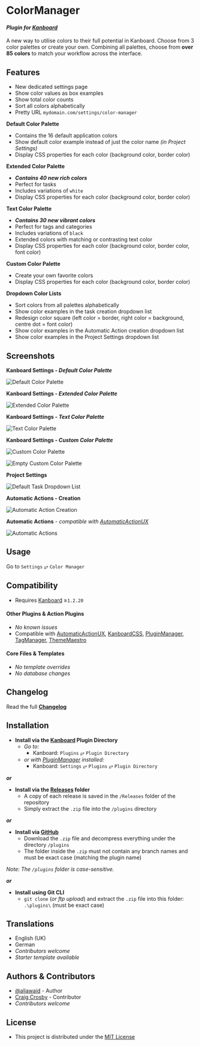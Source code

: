 # ColorManager

#### _Plugin for [Kanboard](https://github.com/fguillot/kanboard "Kanboard - Kanban Project Management Software")_

A new way to utilise colors to their full potential in Kanboard.  Choose from 3 color palettes or create your own. Combining all palettes, choose from **over 85 colors** to match your workflow across the interface.


Features
-------------

- New dedicated settings page
- Show color values as box examples
- Show total color counts
- Sort all colors alphabetically
- Pretty URL `mydomain.com/settings/color-manager`

**Default Color Palette**   
- Contains the 16 default application colors
- Show default color example instead of just the color name _(in Project Settings)_
- Display CSS properties for each color (background color, border color)

**Extended Color Palette**  
- **_Contains 40 new rich colors_**
- Perfect for tasks
- Includes variations of `white`
- Display CSS properties for each color (background color, border color)

**Text Color Palette**  
- **_Contains 30 new vibrant colors_**
- Perfect for tags and categories
- Includes variations of `black`
- Extended colors with matching or contrasting text color
- Display CSS properties for each color (background color, border color, font color)

**Custom Color Palette**  
- Create your own favorite colors
- Display CSS properties for each color (background color, border color)

**Dropdown Color Lists**  
- Sort colors from all palettes alphabetically
- Show color examples in the task creation dropdown list
- Redesign color square (left color = border, right color = background, centre dot = font color)
- Show color examples in the Automatic Action creation dropdown list
- Show color examples in the Project Settings dropdown list

Screenshots
----------

**Kanboard Settings - _Default Color Palette_**  

![Default Color Palette](../master/screenshot-settings-default-palette.png "Default Color Palette")

**Kanboard Settings - _Extended Color Palette_**  

![Extended Color Palette](../master/screenshot-settings-extended-palette.png "Extended Color Palette")

**Kanboard Settings - _Text Color Palette_**  

![Text Color Palette](../master/screenshot-settings-text-palette.png "Text Color Palette")

**Kanboard Settings - _Custom Color Palette_**  

![Custom Color Palette](../master/screenshot-settings-custom-palette.png "Custom Color Palette")

![Empty Custom Color Palette](../master/screenshot-settings-custom-palette-empty.png "Empty Custom Color Palette")

**Project Settings**  

![Default Task Dropdown List](../master/screenshot-default-task-dropdown-list.png "Default Task Dropdown List")

**Automatic Actions - Creation**  

![Automatic Action Creation](../master/screenshot-automatic-action-dropdown-list.png "Automatic Action Dropdown List")

**Automatic Actions** _- compatible with [AutomaticActionUX](https://github.com/aljawaid/AutomaticActionUX)_

![Automatic Actions](../master/screenshot-automatic-action-interface.png "Automatic Actions")

Usage
-------------

Go to `Settings` &#10562; `Color Manager`


Compatibility
-------------

- Requires [Kanboard](https://github.com/fguillot/kanboard "Kanboard - Kanban Project Management Software") ≥`1.2.20`

#### Other Plugins & Action Plugins
- _No known issues_
- Compatible with [AutomaticActionUX](https://github.com/aljawaid/AutomaticActionUX), [KanboardCSS](https://github.com/aljawaid/KanboardCSS), [PluginManager](https://github.com/aljawaid/PluginManager), [TagManager](https://github.com/aljawaid/TagManager), [ThemeMaestro](https://github.com/JustFxDev/ThemeMaestro)
#### Core Files & Templates
- _No template overrides_
- _No database changes_


Changelog
---------

Read the full [**Changelog**](../master/changelog.md "See changes")
 

Installation
------------

- **Install via the [Kanboard](https://github.com/fguillot/kanboard "Kanboard - Kanban Project Management Software") Plugin Directory**
  - _Go to:_
    - Kanboard: `Plugins` &#10562; `Plugin Directory`
  - _or with [PluginManager](https://github.com/aljawaid/PluginManager) installed:_
    - Kanboard: `Settings` &#10562; `Plugins` &#10562; `Plugin Directory`

**_or_**

- **Install via the [Releases](../master/Releases/ "A copy of each release is saved in the folder") folder**
  - A copy of each release is saved in the `/Releases` folder of the repository
  - Simply extract the `.zip` file into the `/plugins` directory

**_or_**

- **Install via [GitHub](https://github.com/aljawaid "Find the correct plugin from the list of repositories")**
  - Download the `.zip` file and decompress everything under the directory `/plugins`
  - The folder inside the `.zip` must not contain any branch names and must be exact case (matching the plugin name)

_Note: The `/plugins` folder is case-sensitive._

**_or_**

- **Install using Git CLI**
  - `git clone` (_or ftp upload_) and extract the `.zip` file into this folder: `.\plugins\` (must be exact case)


Translations
------------

- English (UK)
- German
- _Contributors welcome_
- _Starter template available_

Authors & Contributors
----------------------

- [@aljawaid](https://github.com/aljawaid) - Author
- [Craig Crosby](https://github.com/creecros) - Contributor
- _Contributors welcome_


License
-------
- This project is distributed under the [MIT License](../master/LICENSE "Read The MIT license")
